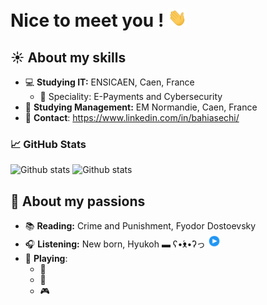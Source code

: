 # Nice to meet you ! <img src="https://github.com/BahiaSechi/BahiaSechi/blob/main/wave.gif" width="30px">

## :sunny: About my skills 
- :computer: **Studying IT:** ENSICAEN, Caen, France
   - :seedling: Speciality: E-Payments and Cybersecurity 
- :briefcase: **Studying Management:** EM Normandie, Caen, France
- :hibiscus: **Contact**: https://www.linkedin.com/in/bahiasechi/

### &#x1f4c8; GitHub Stats

![Github stats](https://github-readme-stats.vercel.app/api/top-langs/?username=BahiaSechi&theme=dracula&langs_count=5)
![Github stats](https://github-profile-trophy.vercel.app/?username=BahiaSechi&theme=dracula&column=3&margin-w=15&margin-h=15&rank=S,AAA,A,B,C)

## 🌙 About my passions
- :books: **Reading:** Crime and Punishment, Fyodor Dostoevsky
- :headphones: **Listening:** New born, Hyukoh ▬ ʕ•́ᴥ•̀ʔっ [<img src="https://github.com/BahiaSechi/BahiaSechi/blob/main/icons8-lecture-48.png" width="20px">](https://www.youtube.com/watch?v=0LAL1B80hbE)
- :purple_heart: **Playing**: 
   - :musical_keyboard: 
   - 🎻
   - 🎮
